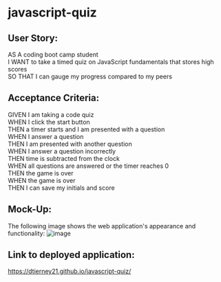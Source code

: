 # javascript-quiz

## User Story:
AS A coding boot camp student<br />
I WANT to take a timed quiz on JavaScript fundamentals that stores high scores<br />
SO THAT I can gauge my progress compared to my peers<br />

## Acceptance Criteria:
GIVEN I am taking a code quiz<br />
WHEN I click the start button<br />
THEN a timer starts and I am presented with a question<br />
WHEN I answer a question<br />
THEN I am presented with another question<br />
WHEN I answer a question incorrectly<br />
THEN time is subtracted from the clock<br />
WHEN all questions are answered or the timer reaches 0<br />
THEN the game is over<br />
WHEN the game is over<br />
THEN I can save my initials and score<br />

## Mock-Up:
The following image shows the web application's appearance and functionality:
![image](https://user-images.githubusercontent.com/4752879/196282147-c89ac2ff-6801-4a0a-96e6-ebe0b93f8100.png)

## Link to deployed application:
https://dtierney21.github.io/javascript-quiz/
